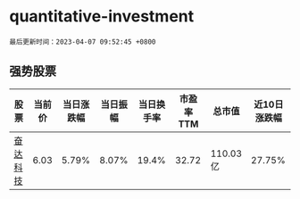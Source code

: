 # quantitative-investment

`最后更新时间：2023-04-07 09:52:45 +0800`

## 强势股票

|股票|当前价|当日涨跌幅|当日振幅|当日换手率|市盈率TTM|总市值|近10日涨跌幅|
|----|----|----|----|----|----|----|----|
|[奋达科技](https://xueqiu.com/S/SZ002681)|6.03|5.79%|8.07%|19.4%|32.72|110.03亿|27.75%|
